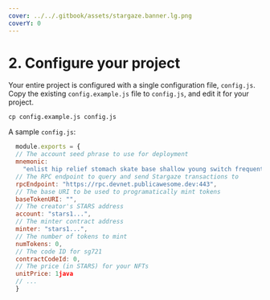 ```yaml
---
cover: ../../.gitbook/assets/stargaze.banner.lg.png
coverY: 0
---
```


# 2. Configure your project

Your entire project is configured with a single configuration file, `config.js`. Copy the existing `config.example.js` file to `config.js`, and edit it for your project.

```
cp config.example.js config.js
```

A sample `config.js`:

```javascript
  module.exports = {
  // The account seed phrase to use for deployment
  mnemonic:
    "enlist hip relief stomach skate base shallow young switch frequent cry park",
  // The RPC endpoint to query and send Stargaze transactions to
  rpcEndpoint: "https://rpc.devnet.publicawesome.dev:443",
  // The base URI to be used to programatically mint tokens
  baseTokenURI: "",
  // The creator's STARS address
  account: "stars1...",
  // The minter contract address
  minter: "stars1...",
  // The number of tokens to mint
  numTokens: 0,
  // The code ID for sg721
  contractCodeId: 0,
  // The price (in STARS) for your NFTs
  unitPrice: 1java
  // ...
  }

```

